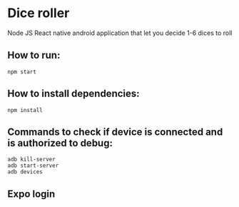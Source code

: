 # Dice roller

Node JS React native android application that let you decide 1-6 dices to roll<br>


## How to run:
```shell
npm start
```

## How to install dependencies:
```shell
npm install
```

## Commands to check if device is connected and is authorized to debug:
```shell
adb kill-server
adb start-server
adb devices
```

## Expo login
